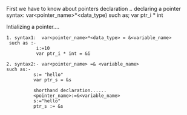 First we have to know about pointers declaration ..
declaring a pointer syntax:
   var<pointer_name>*<data_type)
   such as; var ptr_i * int 


   Intializing a pointer....

    1. syntax1:  var<pointer_name>*<data_type> = &<variable_name>
     such as :-   
               i:=10
               var ptr_i * int = &i

    2. syntax2:- var<pointer_name> =& <variable_name>
    such as:-  
              s:= "hello"
              var ptr_s = &s

              shorthand declaration......
              <pointer_name>:=&<variable_name>
              s:="hello"
              ptr_s := &s
